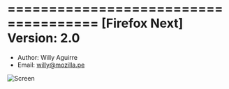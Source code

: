 ===================================== 
[Firefox Next] 
Version: 2.0
=====================================

* Author: Willy Aguirre
* Email: willy@mozilla.pe

![Screen](https://raw.github.com/marti1125/Firefox-Next/master/fa.png)
